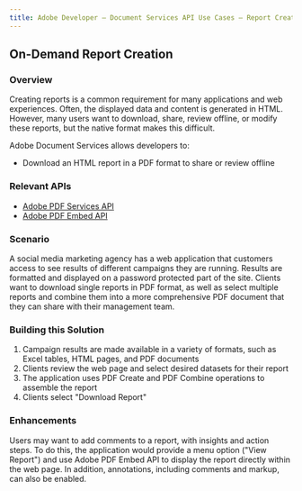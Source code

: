 ```yaml
---
title: Adobe Developer — Document Services API Use Cases — Report Creation and Editing
---
```


## On-Demand Report Creation

### Overview

Creating reports is a common requirement for many applications and web experiences. Often, the displayed data and content is generated in HTML. However, many users want to download, share, review offline, or modify these reports, but the native format makes this difficult.

Adobe Document Services allows developers to:

* Download an HTML report in a PDF format to share or review offline

### Relevant APIs

* [Adobe PDF Services API](/src/pages/apis/pdf-services.md)
* [Adobe PDF Embed API](/src/pages/apis/pdf-embed.md)

### Scenario

A social media marketing agency has a web application that customers access to see results of different campaigns they are running. Results are formatted and displayed on a password protected part of the site. Clients want to download single reports in PDF format, as well as select multiple reports and combine them into a more comprehensive PDF document that they can share with their management team.

### Building this Solution

1. Campaign results are made available in a variety of formats, such as Excel tables, HTML pages, and PDF documents
2. Clients review the web page and select desired datasets for their report
3. The application uses PDF Create and PDF Combine operations to assemble the report
4. Clients select "Download Report"

### Enhancements

Users may want to add comments to a report, with insights and action steps. To do this, the application would provide a menu option ("View Report") and use Adobe PDF Embed API to display the report directly within the web page. In addition, annotations, including comments and markup, can also be enabled.